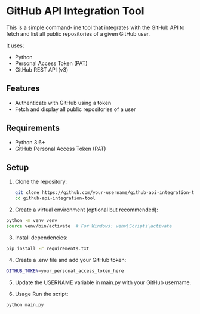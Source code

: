 # GitHub API Integration Tool

This is a simple command-line tool that integrates with the GitHub API to fetch and list all public repositories of a given GitHub user.

It uses:
- Python
- Personal Access Token (PAT)
- GitHub REST API (v3)

##  Features

- Authenticate with GitHub using a token
- Fetch and display all public repositories of a user

##  Requirements

- Python 3.6+
- GitHub Personal Access Token (PAT)

##  Setup

1. Clone the repository:
   ```bash
   git clone https://github.com/your-username/github-api-integration-tool.git
   cd github-api-integration-tool
   ```

2. Create a virtual environment (optional but recommended):
 ```bash
python -m venv venv
source venv/bin/activate  # For Windows: venv\Scripts\activate
```

3. Install dependencies:
 ```bash
pip install -r requirements.txt
```

4. Create a .env file and add your GitHub token:

```bash
GITHUB_TOKEN=your_personal_access_token_here
```

5. Update the USERNAME variable in main.py with your GitHub username.

6. Usage
Run the script:
```bash
python main.py